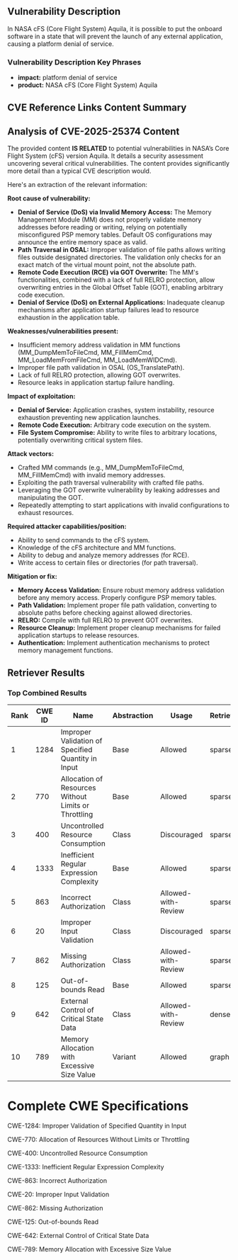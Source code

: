 ## Vulnerability Description
In NASA cFS (Core Flight System) Aquila, it is possible to put the onboard software in a state that will prevent the launch of any external application, causing a platform denial of service.

### Vulnerability Description Key Phrases
- **impact:** platform denial of service
- **product:** NASA cFS (Core Flight System) Aquila

## CVE Reference Links Content Summary
## Analysis of CVE-2025-25374 Content

The provided content **IS RELATED** to potential vulnerabilities in NASA’s Core Flight System (cFS) version Aquila. It details a security assessment uncovering several critical vulnerabilities. The content provides significantly more detail than a typical CVE description would.

Here's an extraction of the relevant information:

**Root cause of vulnerability:**

*   **Denial of Service (DoS) via Invalid Memory Access:**  The Memory Management Module (MM) does not properly validate memory addresses before reading or writing, relying on potentially misconfigured PSP memory tables.  Default OS configurations may announce the entire memory space as valid.
*   **Path Traversal in OSAL:** Improper validation of file paths allows writing files outside designated directories. The validation only checks for an exact match of the virtual mount point, not the absolute path.
*   **Remote Code Execution (RCE) via GOT Overwrite:**  The MM's functionalities, combined with a lack of full RELRO protection, allow overwriting entries in the Global Offset Table (GOT), enabling arbitrary code execution.
*   **Denial of Service (DoS) on External Applications:** Inadequate cleanup mechanisms after application startup failures lead to resource exhaustion in the application table.

**Weaknesses/vulnerabilities present:**

*   Insufficient memory address validation in MM functions (MM\_DumpMemToFileCmd, MM\_FillMemCmd, MM\_LoadMemFromFileCmd, MM\_LoadMemWIDCmd).
*   Improper file path validation in OSAL (OS\_TranslatePath).
*   Lack of full RELRO protection, allowing GOT overwrites.
*   Resource leaks in application startup failure handling.

**Impact of exploitation:**

*   **Denial of Service:** Application crashes, system instability, resource exhaustion preventing new application launches.
*   **Remote Code Execution:**  Arbitrary code execution on the system.
*   **File System Compromise:** Ability to write files to arbitrary locations, potentially overwriting critical system files.

**Attack vectors:**

*   Crafted MM commands (e.g., MM\_DumpMemToFileCmd, MM\_FillMemCmd) with invalid memory addresses.
*   Exploiting the path traversal vulnerability with crafted file paths.
*   Leveraging the GOT overwrite vulnerability by leaking addresses and manipulating the GOT.
*   Repeatedly attempting to start applications with invalid configurations to exhaust resources.

**Required attacker capabilities/position:**

*   Ability to send commands to the cFS system.
*   Knowledge of the cFS architecture and MM functions.
*   Ability to debug and analyze memory addresses (for RCE).
*   Write access to certain files or directories (for path traversal).

**Mitigation or fix:**

*   **Memory Access Validation:** Ensure robust memory address validation before any memory access.  Properly configure PSP memory tables.
*   **Path Validation:** Implement proper file path validation, converting to absolute paths before checking against allowed directories.
*   **RELRO:** Compile with full RELRO to prevent GOT overwrites.
*   **Resource Cleanup:** Implement proper cleanup mechanisms for failed application startups to release resources.
*   **Authentication:** Implement authentication mechanisms to protect memory management functions.

## Retriever Results

### Top Combined Results

| Rank | CWE ID | Name | Abstraction | Usage  | Retrievers | Individual Scores |
|------|--------|------|-------------|-------|------------|-------------------|
| 1 | 1284 | Improper Validation of Specified Quantity in Input | Base | Allowed | sparse | 0.059 |
| 2 | 770 | Allocation of Resources Without Limits or Throttling | Base | Allowed | sparse | 0.059 |
| 3 | 400 | Uncontrolled Resource Consumption | Class | Discouraged | sparse | 0.059 |
| 4 | 1333 | Inefficient Regular Expression Complexity | Base | Allowed | sparse | 0.058 |
| 5 | 863 | Incorrect Authorization | Class | Allowed-with-Review | sparse | 0.057 |
| 6 | 20 | Improper Input Validation | Class | Discouraged | sparse | 0.057 |
| 7 | 862 | Missing Authorization | Class | Allowed-with-Review | sparse | 0.057 |
| 8 | 125 | Out-of-bounds Read | Base | Allowed | sparse | 0.057 |
| 9 | 642 | External Control of Critical State Data | Class | Allowed-with-Review | dense | 0.414 |
| 10 | 789 | Memory Allocation with Excessive Size Value | Variant | Allowed | graph | 0.003 |



# Complete CWE Specifications

CWE-1284: Improper Validation of Specified Quantity in Input

CWE-770: Allocation of Resources Without Limits or Throttling

CWE-400: Uncontrolled Resource Consumption

CWE-1333: Inefficient Regular Expression Complexity

CWE-863: Incorrect Authorization

CWE-20: Improper Input Validation

CWE-862: Missing Authorization

CWE-125: Out-of-bounds Read

CWE-642: External Control of Critical State Data

CWE-789: Memory Allocation with Excessive Size Value